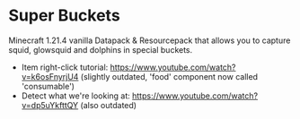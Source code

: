 # Super Buckets

Minecraft 1.21.4 vanilla Datapack & Resourcepack that allows you to capture squid, glowsquid and dolphins in special buckets.


* Item right-click tutorial: https://www.youtube.com/watch?v=k6osFnyrjU4 (slightly outdated, 'food' component now called 'consumable')
* Detect what we're looking at: https://www.youtube.com/watch?v=dp5uYkfttQY (also outdated)
